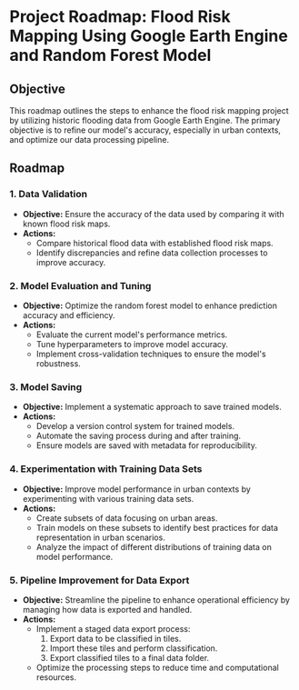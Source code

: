 # Project Roadmap: Flood Risk Mapping Using Google Earth Engine and Random Forest Model

## Objective
This roadmap outlines the steps to enhance the flood risk mapping project by utilizing historic flooding data from Google Earth Engine. The primary objective is to refine our model's accuracy, especially in urban contexts, and optimize our data processing pipeline.

## Roadmap

### 1. Data Validation
- **Objective:** Ensure the accuracy of the data used by comparing it with known flood risk maps.
- **Actions:**
  - Compare historical flood data with established flood risk maps.
  - Identify discrepancies and refine data collection processes to improve accuracy.

### 2. Model Evaluation and Tuning
- **Objective:** Optimize the random forest model to enhance prediction accuracy and efficiency.
- **Actions:**
  - Evaluate the current model's performance metrics.
  - Tune hyperparameters to improve model accuracy.
  - Implement cross-validation techniques to ensure the model's robustness.

### 3. Model Saving
- **Objective:** Implement a systematic approach to save trained models.
- **Actions:**
  - Develop a version control system for trained models.
  - Automate the saving process during and after training.
  - Ensure models are saved with metadata for reproducibility.

### 4. Experimentation with Training Data Sets
- **Objective:** Improve model performance in urban contexts by experimenting with various training data sets.
- **Actions:**
  - Create subsets of data focusing on urban areas.
  - Train models on these subsets to identify best practices for data representation in urban scenarios.
  - Analyze the impact of different distributions of training data on model performance.

### 5. Pipeline Improvement for Data Export
- **Objective:** Streamline the pipeline to enhance operational efficiency by managing how data is exported and handled.
- **Actions:**
  - Implement a staged data export process:
    1. Export data to be classified in tiles.
    2. Import these tiles and perform classification.
    3. Export classified tiles to a final data folder.
  - Optimize the processing steps to reduce time and computational resources.
